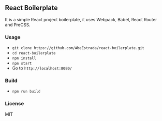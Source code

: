 ## React Boilerplate

It is a simple React project boilerplate, it uses Webpack, Babel, React Router and PreCSS.

### Usage

- `git clone https://github.com/AbeEstrada/react-boilerplate.git`
- `cd react-boilerplate`
- `npm install`
- `npm start`
- Go to `http://localhost:8080/`

### Build

- `npm run build`

### License

MIT
